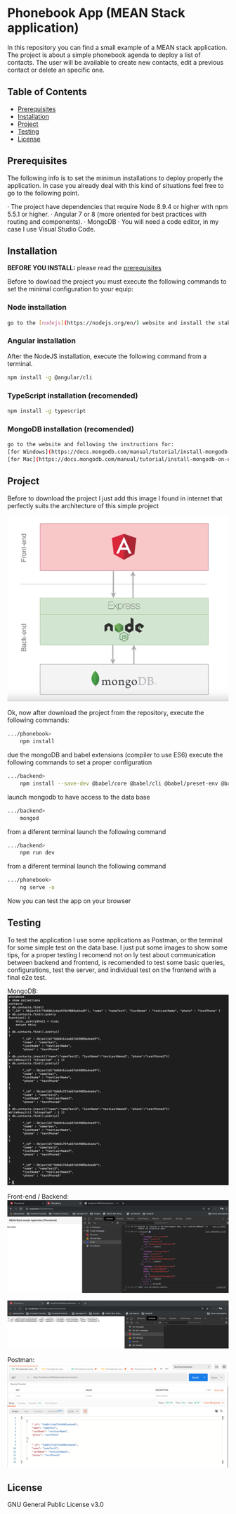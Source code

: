 # Phonebook App (MEAN Stack application)
In this repository you can find a small example of a MEAN stack application.
The project is about a simple phonebook agenda to deploy a list of contacts. The user will be available to create new contacts, edit a previous contact or delete an specific one.


## Table of Contents

* [Prerequisites](#prerequisites)
* [Installation](#installation)
* [Project](#project)
* [Testing](#testing)
* [License](#license)

## Prerequisites


The following info is to set the minimun installations to deploy properly the application. In case you already deal with this kind of situations feel free to go to the following point.

· The project have dependencies that require Node 8.9.4 or higher with npm 5.5.1 or higher.
· Angular 7 or 8 (more oriented for best practices with routing and components).
· MongoDB
· You will need a code editor, in my case I use Visual Studio Code.

## Installation

**BEFORE YOU INSTALL:** please read the [prerequisites](#prerequisites)

Before to dowload the project you must execute the following commands to set the minimal configuration to your equip:

### Node installation
```bash
go to the [nodejs](https://nodejs.org/en/) website and install the stable version.
```

### Angular installation
After the NodeJS installation, execute the following command from a terminal.
```bash
npm install -g @angular/cli
```

### TypeScript installation (recomended)
```bash
npm install -g typescript
```

### MongoDB installation (recomended)
```bash
go to the website and following the instructions for:
[for Windows](https://docs.mongodb.com/manual/tutorial/install-mongodb-on-windows/)
[for Mac](https://docs.mongodb.com/manual/tutorial/install-mongodb-on-os-x/)
```


## Project

Before to download the project I just add this image I found in internet that perfectly suits the architecture of this simple project

![Image of architecture](images/Architecture.png)

Ok, now after download the project from the repository, execute the following commands:

```bash
.../phonebook>
    npm install
```

due the mongoDB and babel extensions (compiler to use ES6) execute the following commands to set a proper configuration
```bash
.../backend>
    npm install --save-dev @babel/core @babel/cli @babel/preset-env @babel/node
```

launch mongodb to have access to the data base
```bash
.../backend>
    mongod
```

from a diferent terminal launch the following command
```bash
.../backend>
    npm run dev
```

from a diferent terminal launch the following command
```bash
.../phonebook>
    ng serve -o
```

Now you can test the app on your browser

## Testing

To test the application I use some applications as Postman, or the terminal for some simple test on the data base.
I just put some images to show some tips, for a proper testing I recomend not on ly test about communication between backend and frontend, is recomended to test some basic queries, configurations, test the server, and individual test on the frontend with a final e2e test.

MongoDB:
![Image of mongoDB](https://github.com/JeanCarloLP/Phonebook_MEAN/blob/master/images/MongoDB%20testing.png)


Front-end / Backend:
![Image frontend](https://github.com/JeanCarloLP/Phonebook_MEAN/blob/master/images/Phonebook%20Test%20Frontend_Backend%20Communication.png)

![Image backend](https://github.com/JeanCarloLP/Phonebook_MEAN/blob/master/images/test%20uri%20database%20contacts.png)


Postman:
![Image postman_01](https://github.com/JeanCarloLP/Phonebook_MEAN/blob/master/images/Postman_001%20Get%20Contacts.png)

## License

GNU General Public License v3.0

